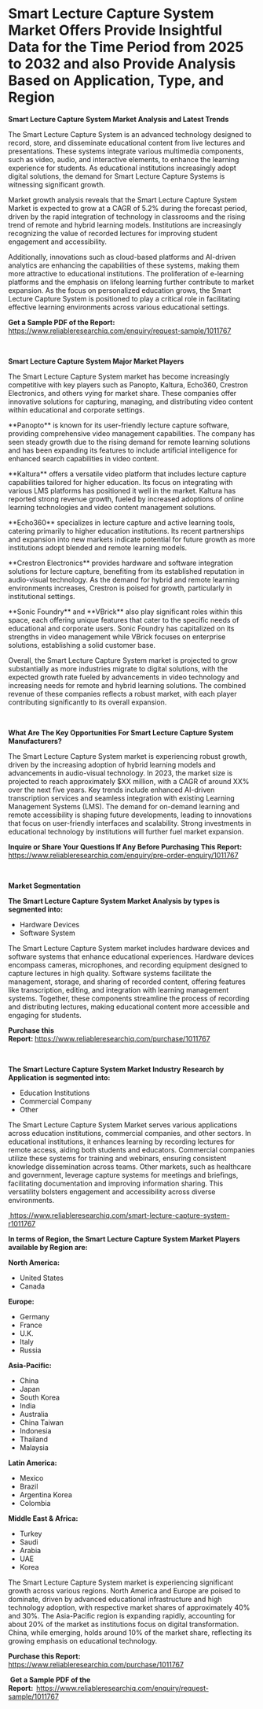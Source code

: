 <p><h1>Smart Lecture Capture System Market Offers Provide Insightful Data for the Time Period from 2025 to 2032 and also Provide Analysis Based on Application, Type, and Region</h1></p><p><strong>Smart Lecture Capture System Market Analysis and Latest Trends</strong></p>
<p><p>The Smart Lecture Capture System is an advanced technology designed to record, store, and disseminate educational content from live lectures and presentations. These systems integrate various multimedia components, such as video, audio, and interactive elements, to enhance the learning experience for students. As educational institutions increasingly adopt digital solutions, the demand for Smart Lecture Capture Systems is witnessing significant growth.</p><p>Market growth analysis reveals that the Smart Lecture Capture System Market is expected to grow at a CAGR of 5.2% during the forecast period, driven by the rapid integration of technology in classrooms and the rising trend of remote and hybrid learning models. Institutions are increasingly recognizing the value of recorded lectures for improving student engagement and accessibility. </p><p>Additionally, innovations such as cloud-based platforms and AI-driven analytics are enhancing the capabilities of these systems, making them more attractive to educational institutions. The proliferation of e-learning platforms and the emphasis on lifelong learning further contribute to market expansion. As the focus on personalized education grows, the Smart Lecture Capture System is positioned to play a critical role in facilitating effective learning environments across various educational settings.</p></p>
<p><strong>Get a Sample PDF of the Report:&nbsp;</strong> <a href="https://www.reliableresearchiq.com/enquiry/request-sample/1011767?utm_campaign=3098&utm_medium=2&utm_source=Github&utm_content=ia&utm_term=16042025&utm_id=smart-lecture-capture-system">https://www.reliableresearchiq.com/enquiry/request-sample/1011767</a></p>
<p>&nbsp;</p>
<p><strong>Smart Lecture Capture System Major Market Players</strong></p>
<p><p>The Smart Lecture Capture System market has become increasingly competitive with key players such as Panopto, Kaltura, Echo360, Crestron Electronics, and others vying for market share. These companies offer innovative solutions for capturing, managing, and distributing video content within educational and corporate settings.</p><p>**Panopto** is known for its user-friendly lecture capture software, providing comprehensive video management capabilities. The company has seen steady growth due to the rising demand for remote learning solutions and has been expanding its features to include artificial intelligence for enhanced search capabilities in video content.</p><p>**Kaltura** offers a versatile video platform that includes lecture capture capabilities tailored for higher education. Its focus on integrating with various LMS platforms has positioned it well in the market. Kaltura has reported strong revenue growth, fueled by increased adoptions of online learning technologies and video content management solutions.</p><p>**Echo360** specializes in lecture capture and active learning tools, catering primarily to higher education institutions. Its recent partnerships and expansion into new markets indicate potential for future growth as more institutions adopt blended and remote learning models.</p><p>**Crestron Electronics** provides hardware and software integration solutions for lecture capture, benefiting from its established reputation in audio-visual technology. As the demand for hybrid and remote learning environments increases, Crestron is poised for growth, particularly in institutional settings.</p><p>**Sonic Foundry** and **VBrick** also play significant roles within this space, each offering unique features that cater to the specific needs of educational and corporate users. Sonic Foundry has capitalized on its strengths in video management while VBrick focuses on enterprise solutions, establishing a solid customer base.</p><p>Overall, the Smart Lecture Capture System market is projected to grow substantially as more industries migrate to digital solutions, with the expected growth rate fueled by advancements in video technology and increasing needs for remote and hybrid learning solutions. The combined revenue of these companies reflects a robust market, with each player contributing significantly to its overall expansion.</p></p>
<p>&nbsp;</p>
<p><strong>What Are The Key Opportunities For Smart Lecture Capture System Manufacturers?</strong></p>
<p><p>The Smart Lecture Capture System market is experiencing robust growth, driven by the increasing adoption of hybrid learning models and advancements in audio-visual technology. In 2023, the market size is projected to reach approximately $XX million, with a CAGR of around XX% over the next five years. Key trends include enhanced AI-driven transcription services and seamless integration with existing Learning Management Systems (LMS). The demand for on-demand learning and remote accessibility is shaping future developments, leading to innovations that focus on user-friendly interfaces and scalability. Strong investments in educational technology by institutions will further fuel market expansion.</p></p>
<p><strong>Inquire or Share Your Questions If Any Before Purchasing This Report:</strong> <a href="https://www.reliableresearchiq.com/enquiry/pre-order-enquiry/1011767?utm_campaign=3098&utm_medium=2&utm_source=Github&utm_content=ia&utm_term=16042025&utm_id=smart-lecture-capture-system">https://www.reliableresearchiq.com/enquiry/pre-order-enquiry/1011767</a></p>
<p>&nbsp;</p>
<p><strong>Market Segmentation</strong></p>
<p><strong>The Smart Lecture Capture System Market Analysis by types is segmented into:</strong></p>
<p><ul><li>Hardware Devices</li><li>Software System</li></ul></p>
<p><p>The Smart Lecture Capture System market includes hardware devices and software systems that enhance educational experiences. Hardware devices encompass cameras, microphones, and recording equipment designed to capture lectures in high quality. Software systems facilitate the management, storage, and sharing of recorded content, offering features like transcription, editing, and integration with learning management systems. Together, these components streamline the process of recording and distributing lectures, making educational content more accessible and engaging for students.</p></p>
<p><strong>Purchase this Report:&nbsp;</strong><a href="https://www.reliableresearchiq.com/purchase/1011767?utm_campaign=3098&utm_medium=2&utm_source=Github&utm_content=ia&utm_term=16042025&utm_id=smart-lecture-capture-system">https://www.reliableresearchiq.com/purchase/1011767</a></p>
<p>&nbsp;</p>
<p><strong>The Smart Lecture Capture System Market Industry Research by Application is segmented into:</strong></p>
<p><ul><li>Education Institutions</li><li>Commercial Company</li><li>Other</li></ul></p>
<p><p>The Smart Lecture Capture System Market serves various applications across education institutions, commercial companies, and other sectors. In educational institutions, it enhances learning by recording lectures for remote access, aiding both students and educators. Commercial companies utilize these systems for training and webinars, ensuring consistent knowledge dissemination across teams. Other markets, such as healthcare and government, leverage capture systems for meetings and briefings, facilitating documentation and improving information sharing. This versatility bolsters engagement and accessibility across diverse environments.</p></p>
<p><a href="https://www.reliableresearchiq.com/smart-lecture-capture-system-r1011767?utm_campaign=3098&utm_medium=2&utm_source=Github&utm_content=ia&utm_term=16042025&utm_id=smart-lecture-capture-system">&nbsp;https://www.reliableresearchiq.com/smart-lecture-capture-system-r1011767</a></p>
<p><strong>In terms of Region, the Smart Lecture Capture System Market Players available by Region are:</strong></p>
<p>
    <p> <strong> North America: </strong>
        <ul>
            <li>United States</li>
            <li>Canada</li>
        </ul>
        </p> 
    <p> <strong> Europe: </strong>
        <ul>
            <li>Germany</li>
            <li>France</li>
            <li>U.K.</li>
            <li>Italy</li>
            <li>Russia</li>
        </ul>
        </p> 
    <p> <strong> Asia-Pacific: </strong>
        <ul>
            <li>China</li>
            <li>Japan</li>
            <li>South Korea</li>
            <li>India</li>
            <li>Australia</li>
            <li>China Taiwan</li>
            <li>Indonesia</li>
            <li>Thailand</li>
            <li>Malaysia</li>
        </ul>
        </p> 
    <p> <strong> Latin America: </strong>
        <ul>
            <li>Mexico</li>
            <li>Brazil</li>
            <li>Argentina Korea</li>
            <li>Colombia</li>
        </ul>
        </p> 
    <p> <strong> Middle East & Africa: </strong>
        <ul>
            <li>Turkey</li>
            <li>Saudi</li>
            <li>Arabia</li>
            <li>UAE</li>
            <li>Korea</li>
        </ul>
    </p>
    </p>
<p><p>The Smart Lecture Capture System market is experiencing significant growth across various regions. North America and Europe are poised to dominate, driven by advanced educational infrastructure and high technology adoption, with respective market shares of approximately 40% and 30%. The Asia-Pacific region is expanding rapidly, accounting for about 20% of the market as institutions focus on digital transformation. China, while emerging, holds around 10% of the market share, reflecting its growing emphasis on educational technology.</p></p>
<p><strong>Purchase this Report: </strong><a href="https://www.reliableresearchiq.com/purchase/1011767?utm_campaign=3098&utm_medium=2&utm_source=Github&utm_content=ia&utm_term=16042025&utm_id=smart-lecture-capture-system">https://www.reliableresearchiq.com/purchase/1011767</a></p>
<p>&nbsp;<strong>Get a Sample PDF of the Report:&nbsp;&nbsp;</strong><a href="https://www.reliableresearchiq.com/enquiry/request-sample/1011767?utm_campaign=3098&utm_medium=2&utm_source=Github&utm_content=ia&utm_term=16042025&utm_id=smart-lecture-capture-system">https://www.reliableresearchiq.com/enquiry/request-sample/1011767</a></p>
<p><strong></strong></p>
<p><p></p><p></p><p></p></p>